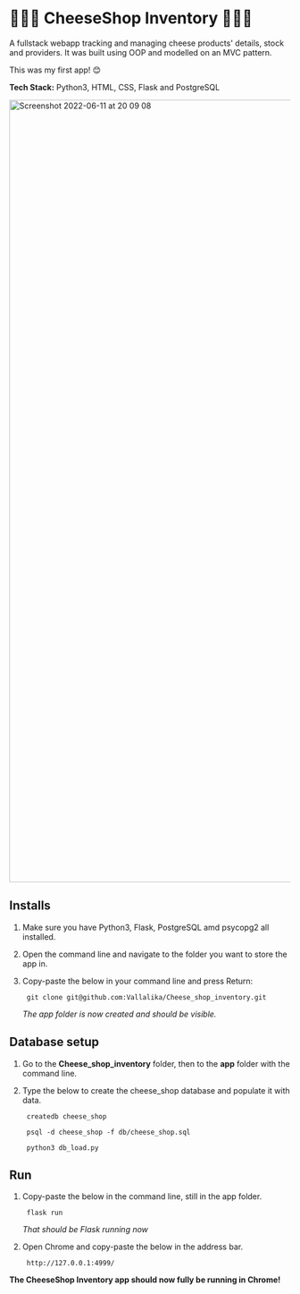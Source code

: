 # 🧀🧀🧀 CheeseShop Inventory 🧀🧀🧀
A fullstack webapp tracking and managing cheese products' details, stock and providers. It was built using OOP and modelled on an MVC pattern.
<br />

This was my first app! 😊
<br />

**Tech Stack:** Python3, HTML, CSS, Flask and PostgreSQL


<img width="1399" alt="Screenshot 2022-06-11 at 20 09 08" src="https://user-images.githubusercontent.com/101068957/173203760-1e6d7ea6-9dfe-4256-b460-3c579bf5f0ba.png">

## Installs
1. Make sure you have Python3, Flask, PostgreSQL amd psycopg2 all installed.
2. Open the command line and navigate to the folder you want to store the app in.
3. Copy-paste the below in your command line and press Return:

        git clone git@github.com:Vallalika/Cheese_shop_inventory.git
        
    *The app folder is now created and should be visible.*

## Database setup
1. Go to the **Cheese_shop_inventory** folder, then to the **app** folder with the command line.
2. Type the below to create the cheese_shop database and populate it with data.
        
        createdb cheese_shop
        
        psql -d cheese_shop -f db/cheese_shop.sql
        
        python3 db_load.py
## Run
1. Copy-paste the below in the command line, still in the app folder.
        
        flask run
     *That should be Flask running now*
     
2. Open Chrome and copy-paste the below in the address bar.

        http://127.0.0.1:4999/

**The CheeseShop Inventory app should now fully be running in Chrome!**

